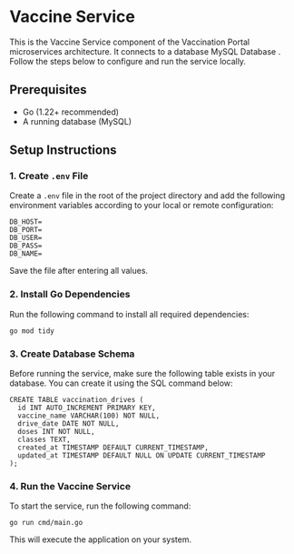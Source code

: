 # Vaccine Service

This is the Vaccine Service component of the Vaccination Portal microservices architecture. It connects to a database MySQL Database . Follow the steps below to configure and run the service locally.

## Prerequisites

- Go (1.22+ recommended)
- A running database (MySQL)

## Setup Instructions

### 1. Create `.env` File

Create a `.env` file in the root of the project directory and add the following environment variables according to your local or remote configuration:

```env
DB_HOST=
DB_PORT=
DB_USER=
DB_PASS=
DB_NAME=
```
Save the file after entering all values.

### 2. Install Go Dependencies
Run the following command to install all required dependencies:
```
go mod tidy
```
### 3. Create Database Schema
Before running the service, make sure the following table exists in your database. You can create it using the SQL command below:
```
CREATE TABLE vaccination_drives (
  id INT AUTO_INCREMENT PRIMARY KEY,
  vaccine_name VARCHAR(100) NOT NULL,
  drive_date DATE NOT NULL,
  doses INT NOT NULL,
  classes TEXT,
  created_at TIMESTAMP DEFAULT CURRENT_TIMESTAMP,
  updated_at TIMESTAMP DEFAULT NULL ON UPDATE CURRENT_TIMESTAMP
);
```
### 4. Run the Vaccine Service
To start the service, run the following command:
```
go run cmd/main.go
```
This will execute the application on your system.



